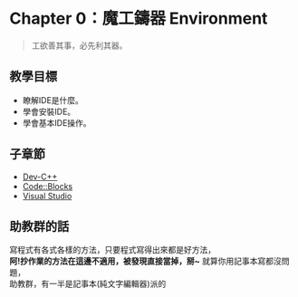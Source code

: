 # Chapter 0：魔工鑄器 Environment

> 工欲善其事，必先利其器。

## 教學目標
- 瞭解IDE是什麼。
- 學會安裝IDE。
- 學會基本IDE操作。

## 子章節
* [Dev-C++](Ch0/devcpp.md)
* [Code::Blocks](Ch0/codeblocks.md)
* [Visual Studio](Ch0/visualstudio.md)

## 助教群的話
寫程式有各式各樣的方法，只要程式寫得出來都是好方法，  
**阿!抄作業的方法在這邊不適用，被發現直接當掉，掰~**
就算你用記事本寫都沒問題，  
助教群，有一半是記事本(純文字編輯器)派的
